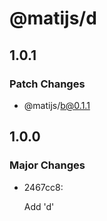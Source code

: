 # @matijs/d

## 1.0.1

### Patch Changes

- @matijs/b@0.1.1

## 1.0.0

### Major Changes

- 2467cc8: <!-- what happens to this here comment with regards to changelogs -->

  Add 'd'
